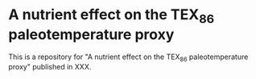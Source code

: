 # A nutrient effect on the TEX<sub>86</sub> paleotemperature proxy
This is a repository for "A nutrient effect on the TEX<sub>86</sub> paleotemperature proxy" published in XXX.


